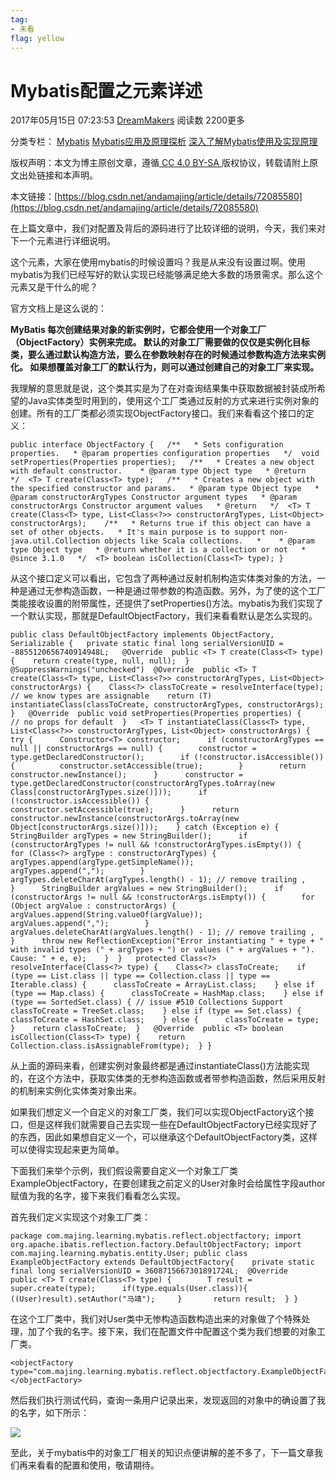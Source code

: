 ```yaml
---
tag:
- 未看
flag: yellow
---
```

# Mybatis配置之元素详述

2017年05月15日 07:23:53 [DreamMakers](https://me.csdn.net/andamajing) 阅读数 2200更多

分类专栏： [Mybatis](https://blog.csdn.net/andamajing/article/category/6902012) [Mybatis应用及原理探析](https://blog.csdn.net/andamajing/article/category/6902014) [深入了解Mybatis使用及实现原理](https://blog.csdn.net/andamajing/article/category/9268791)

[](http://creativecommons.org/licenses/by-sa/4.0/)版权声明：本文为博主原创文章，遵循[ CC 4.0 BY-SA ](http://creativecommons.org/licenses/by-sa/4.0/)版权协议，转载请附上原文出处链接和本声明。

本文链接：[https://blog.csdn.net/andamajing/article/details/72085580](https://blog.csdn.net/andamajing/article/details/72085580) 

在上篇文章中，我们对<typeHandlers>配置及背后的源码进行了比较详细的说明，今天，我们来对下一个元素<objectFactory>进行详细说明。

这个元素，大家在使用mybatis的时候设置吗？我是从来没有设置过啊。使用mybatis为我们已经写好的默认实现已经能够满足绝大多数的场景需求。那么这个元素又是干什么的呢？

官方文档上是这么说的：

**MyBatis 每次创建结果对象的新实例时，它都会使用一个对象工厂（ObjectFactory）实例来完成。 默认的对象工厂需要做的仅仅是实例化目标类，要么通过默认构造方法，要么在参数映射存在的时候通过参数构造方法来实例化。 如果想覆盖对象工厂的默认行为，则可以通过创建自己的对象工厂来实现。**

我理解的意思就是说，这个类其实是为了在对查询结果集中获取数据被封装成所希望的Java实体类型时用到的，使用这个工厂类通过反射的方式来进行实例对象的创建。所有的工厂类都必须实现ObjectFactory接口。我们来看看这个接口的定义：

```
public interface ObjectFactory {   /**   * Sets configuration properties.   * @param properties configuration properties   */  void setProperties(Properties properties);   /**   * Creates a new object with default constructor.    * @param type Object type   * @return   */  <T> T create(Class<T> type);   /**   * Creates a new object with the specified constructor and params.   * @param type Object type   * @param constructorArgTypes Constructor argument types   * @param constructorArgs Constructor argument values   * @return   */  <T> T create(Class<T> type, List<Class<?>> constructorArgTypes, List<Object> constructorArgs);    /**   * Returns true if this object can have a set of other objects.   * It's main purpose is to support non-java.util.Collection objects like Scala collections.   *    * @param type Object type   * @return whether it is a collection or not   * @since 3.1.0   */  <T> boolean isCollection(Class<T> type); }
```

 从这个接口定义可以看出，它包含了两种通过反射机制构造实体类对象的方法，一种是通过无参构造函数，一种是通过带参数的构造函数。另外，为了使的这个工厂类能接收设置的附带属性，还提供了setProperties()方法。mybatis为我们实现了一个默认实现，那就是DefaultObjectFactory，我们来看看默认是怎么实现的。

```
public class DefaultObjectFactory implements ObjectFactory, Serializable {   private static final long serialVersionUID = -8855120656740914948L;   @Override  public <T> T create(Class<T> type) {    return create(type, null, null);  }   @SuppressWarnings("unchecked")  @Override  public <T> T create(Class<T> type, List<Class<?>> constructorArgTypes, List<Object> constructorArgs) {    Class<?> classToCreate = resolveInterface(type);    // we know types are assignable    return (T) instantiateClass(classToCreate, constructorArgTypes, constructorArgs);  }   @Override  public void setProperties(Properties properties) {    // no props for default  }   <T> T instantiateClass(Class<T> type, List<Class<?>> constructorArgTypes, List<Object> constructorArgs) {    try {      Constructor<T> constructor;      if (constructorArgTypes == null || constructorArgs == null) {        constructor = type.getDeclaredConstructor();        if (!constructor.isAccessible()) {          constructor.setAccessible(true);        }        return constructor.newInstance();      }      constructor = type.getDeclaredConstructor(constructorArgTypes.toArray(new Class[constructorArgTypes.size()]));      if (!constructor.isAccessible()) {        constructor.setAccessible(true);      }      return constructor.newInstance(constructorArgs.toArray(new Object[constructorArgs.size()]));    } catch (Exception e) {      StringBuilder argTypes = new StringBuilder();      if (constructorArgTypes != null && !constructorArgTypes.isEmpty()) {        for (Class<?> argType : constructorArgTypes) {          argTypes.append(argType.getSimpleName());          argTypes.append(",");        }        argTypes.deleteCharAt(argTypes.length() - 1); // remove trailing ,      }      StringBuilder argValues = new StringBuilder();      if (constructorArgs != null && !constructorArgs.isEmpty()) {        for (Object argValue : constructorArgs) {          argValues.append(String.valueOf(argValue));          argValues.append(",");        }        argValues.deleteCharAt(argValues.length() - 1); // remove trailing ,      }      throw new ReflectionException("Error instantiating " + type + " with invalid types (" + argTypes + ") or values (" + argValues + "). Cause: " + e, e);    }  }   protected Class<?> resolveInterface(Class<?> type) {    Class<?> classToCreate;    if (type == List.class || type == Collection.class || type == Iterable.class) {      classToCreate = ArrayList.class;    } else if (type == Map.class) {      classToCreate = HashMap.class;    } else if (type == SortedSet.class) { // issue #510 Collections Support      classToCreate = TreeSet.class;    } else if (type == Set.class) {      classToCreate = HashSet.class;    } else {      classToCreate = type;    }    return classToCreate;  }   @Override  public <T> boolean isCollection(Class<T> type) {    return Collection.class.isAssignableFrom(type);  } }
```

 从上面的源码来看，创建实例对象最终都是通过instantiateClass()方法能实现的，在这个方法中，获取实体类的无参构造函数或者带参构造函数，然后采用反射的机制来实例化实体类对象出来。 

如果我们想定义一个自定义的对象工厂类，我们可以实现ObjectFactory这个接口，但是这样我们就需要自己去实现一些在DefaultObjectFactory已经实现好了的东西，因此如果想自定义一个，可以继承这个DefaultObjectFactory类，这样可以使得实现起来更为简单。

下面我们来举个示例，我们假设需要自定义一个对象工厂类ExampleObjectFactory，在要创建我之前定义的User对象时会给属性字段author赋值为我的名字，接下来我们看看怎么实现。

首先我们定义实现这个对象工厂类：

```
package com.majing.learning.mybatis.reflect.objectfactory; import org.apache.ibatis.reflection.factory.DefaultObjectFactory; import com.majing.learning.mybatis.entity.User; public class ExampleObjectFactory extends DefaultObjectFactory{ 	private static final long serialVersionUID = 3608715667301891724L; 	@Override	public <T> T create(Class<T> type) {		T result = super.create(type);		if(type.equals(User.class)){			((User)result).setAuthor("马靖");		}		return result;	} }
```

 在这个工厂类中，我们对User类中无惨构造函数构造出来的对象做了个特殊处理，加了个我的名字。接下来，我们在配置文件中配置这个类为我们想要的对象工厂类。

```
<objectFactory type="com.majing.learning.mybatis.reflect.objectfactory.ExampleObjectFactory"></objectFactory>
```

 然后我们执行测试代码，查询一条用户记录出来，发现返回的对象中的确设置了我的名字，如下所示：

![](https://img-blog.csdn.net/20170515071916680?watermark/2/text/aHR0cDovL2Jsb2cuY3Nkbi5uZXQvbWFqaW5nZ29nb2dv/font/5a6L5L2T/fontsize/400/fill/I0JBQkFCMA==/dissolve/70/gravity/Center)

至此，关于mybatis中的对象工厂相关的知识点便讲解的差不多了，下一篇文章我们再来看看<Mappers>的配置和使用，敬请期待。